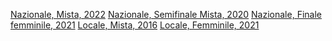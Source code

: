 [Nazionale, Mista, 2022]()
[Nazionale, Semifinale Mista, 2020]()
[Nazionale, Finale femminile, 2021]()
[Locale, Mista, 2016]()
[Locale, Femminile, 2021]()